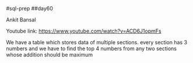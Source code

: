 #sql-prep
##day60

Ankit Bansal

Youtube link:
https://www.youtube.com/watch?v=ACD6J1opmFs

We have a table which stores data of multiple sections. every section has 3 numbers and we have to find the top 4 numbers from any two sections whose addition should be maximum